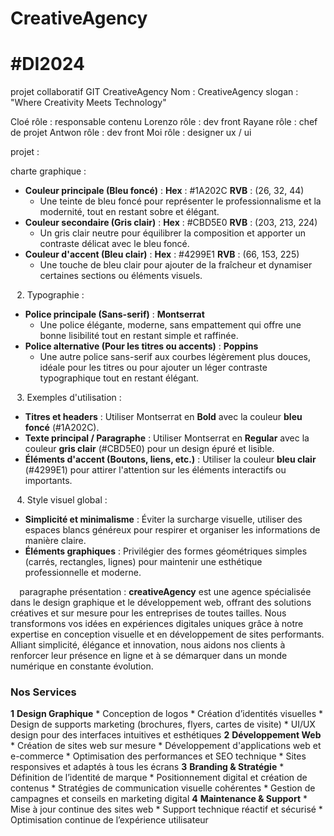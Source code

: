 # CreativeAgency

# #DI2024


projet collaboratif GIT CreativeAgency
Nom : CreativeAgency
slogan : "Where Creativity Meets Technology"

Cloé rôle : responsable contenu 
Lorenzo  rôle : dev front 
Rayane rôle : chef de projet
Antwon rôle : dev front 
Moi rôle : designer ux / ui 

projet :

charte graphique :

* **Couleur principale (Bleu foncé)** : **Hex** : #1A202C **RVB** : (26, 32, 44)
  * Une teinte de bleu foncé pour représenter le professionnalisme et la modernité, tout en restant sobre et élégant.
* **Couleur secondaire (Gris clair)** : **Hex** : #CBD5E0 **RVB** : (203, 213, 224)
  * Un gris clair neutre pour équilibrer la composition et apporter un contraste délicat avec le bleu foncé.
* **Couleur d'accent (Bleu clair)** : **Hex** : #4299E1 **RVB** : (66, 153, 225)
  * Une touche de bleu clair pour ajouter de la fraîcheur et dynamiser certaines sections ou éléments visuels.

⠀2. Typographie :
* **Police principale (Sans-serif)** : **Montserrat**
  * Une police élégante, moderne, sans empattement qui offre une bonne lisibilité tout en restant simple et raffinée.
* **Police alternative (Pour les titres ou accents)** : **Poppins**
  * Une autre police sans-serif aux courbes légèrement plus douces, idéale pour les titres ou pour ajouter un léger contraste typographique tout en restant élégant.

⠀3. Exemples d'utilisation :
* **Titres et headers** : Utiliser Montserrat en **Bold** avec la couleur **bleu foncé** (#1A202C).
* **Texte principal / Paragraphe** : Utiliser Montserrat en **Regular** avec la couleur **gris clair** (#CBD5E0) pour un design épuré et lisible.
* **Éléments d'accent (Boutons, liens, etc.)** : Utiliser la couleur **bleu clair** (#4299E1) pour attirer l'attention sur les éléments interactifs ou importants.

⠀4. Style visuel global :
* **Simplicité et minimalisme** : Éviter la surcharge visuelle, utiliser des espaces blancs généreux pour respirer et organiser les informations de manière claire.
* **Éléments graphiques** : Privilégier des formes géométriques simples (carrés, rectangles, lignes) pour maintenir une esthétique professionnelle et moderne.

⠀
paragraphe présentation : **creativeAgency** est une agence spécialisée dans le design graphique et le développement web, offrant des solutions créatives et sur mesure pour les entreprises de toutes tailles. Nous transformons vos idées en expériences digitales uniques grâce à notre expertise en conception visuelle et en développement de sites performants. Alliant simplicité, élégance et innovation, nous aidons nos clients à renforcer leur présence en ligne et à se démarquer dans un monde numérique en constante évolution.


### Nos Services
**1** **Design Graphique**
	* Conception de logos
	* Création d’identités visuelles
	* Design de supports marketing (brochures, flyers, cartes de visite)
	* UI/UX design pour des interfaces intuitives et esthétiques
**2** **Développement Web**
	* Création de sites web sur mesure
	* Développement d'applications web et e-commerce
	* Optimisation des performances et SEO technique
	* Sites responsives et adaptés à tous les écrans
**3** **Branding & Stratégie**
	* Définition de l’identité de marque
	* Positionnement digital et création de contenus
	* Stratégies de communication visuelle cohérentes
	* Gestion de campagnes et conseils en marketing digital
**4** **Maintenance & Support**
	* Mise à jour continue des sites web
	* Support technique réactif et sécurisé
	* Optimisation continue de l’expérience utilisateur







